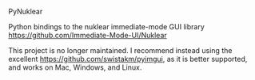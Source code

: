 PyNuklear


Python bindings to the nuklear immediate-mode GUI library
https://github.com/Immediate-Mode-UI/Nuklear

This project is no longer maintained.  I recommend instead
using the excellent https://github.com/swistakm/pyimgui,
as it is better supported, and works on Mac, Windows, and Linux.
